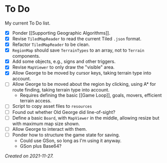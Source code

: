 # To Do

My current To Do list.

- [x] Ponder [[Supporting Geographic Algorithms]].
- [x] Revise `TiledMapReader` to read the current Tiled `.json` format.
- [x] Refactor `TiledMapReader` to be clean. 
- [x] `RegionMap` should save `TerrainTypes` to an array, not to `Terrain` components.
- [x] Add some objects, e.g., signs and other triggers.
- [x] Revise `MapViewer` to only draw the "visible" area.
- [x] Allow George to be moved by cursor keys, taking terrain type into account.
- [ ] Allow George to be moved about the region by clicking, using A* for route finding, taking terrain type into account.
	- Requires defining the basic [[Game Loop]], goals, movers, efficient terrain access.
- [ ] Script to copy asset files to `resources`
- [ ] Found out whether Old George did line-of-sight?
- [ ] Define a basic `Board`, with `MapViewer` in the middle, allowing resize but with maximum map size shown.
- [ ] Allow George to interact with them.
- [ ] Ponder how to structure the game state for saving.
	- Could use GSon, so long as I'm using it anyway.
	- GSon plus Base64?

_Created on 2021-11-27._